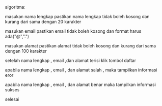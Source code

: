 algoritma:

masukan nama lengkap
pastikan nama lengkap tidak boleh kosong dan kurang dari sama dengan 20 karakter

masukan email
pastikan email tidak boleh kosong dan format harus ada("@",".")

masukan alamat
pastikan alamat tidak boleh kosong dan kurang dari sama dengan 100 karakter

setelah nama lengkap , email ,dan alamat terisi klik tombol daftar

apabila nama lengkap , email , dan alamat salah , maka tampilkan informasi eror

apabila nama lengkap , email , dan alamat benar maka tampilkan informasi sukses

selesai   